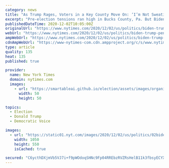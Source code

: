```yaml
---
category: news
title: "As Trump Rages, Voters in a Key County Move On: ‘I’m Not Sweating It’"
excerpt: "Pre-election tensions ran high in Bucks County, Pa. But Biden supporters there are increasingly comfortable tuning President Trump out and moving on, with an eye toward January."
publishedDateTime: 2020-12-02T10:05:00Z
originalUrl: "https://www.nytimes.com/2020/12/02/us/politics/biden-trump-pennsylvania.html"
webUrl: "https://www.nytimes.com/2020/12/02/us/politics/biden-trump-pennsylvania.html"
ampWebUrl: "https://www.nytimes.com/2020/12/02/us/politics/biden-trump-pennsylvania.amp.html"
cdnAmpWebUrl: "https://www-nytimes-com.cdn.ampproject.org/c/s/www.nytimes.com/2020/12/02/us/politics/biden-trump-pennsylvania.amp.html"
type: article
quality: 135
heat: 135
published: true

provider:
  name: New York Times
  domain: nytimes.com
  images:
    - url: "https://smartableai.github.io/election/assets/images/organizations/nytimes.com-50x50.jpg"
      width: 50
      height: 50

topics:
  - Election
  - Donald Trump
  - Democratic Voice

images:
  - url: "https://static01.nyt.com/images/2020/12/02/us/politics/02biden-doylestown1/02biden-doylestown1-facebookJumbo.jpg"
    width: 1050
    height: 550
    isCached: true

secured: "C6ycthDXjmVb5VJ7i+f9pWOdoqSHNc9Fp04RREbzRVZRsHelB11k3fbsyECYX5ntbXNxDTFCksescV+WEBbttmy0+TQqjP9DhY16MbGRM5M9lC/055rv8qUWWdITvUfJ0bQGJmV69z4XZx7dAksnxhGPHKRex9L8r8SK/jRNQXo+mJY038hRCCkwVyxofClsh5w/GVl2gcKoNwjj7uoDYAkNltjC/OxGuK4OG7ztY8SbpOcB7uEm6eatdII2UBlf6sxuqg+T+9iUdLe1UZWah2hDlFXcV74SZ4Jh2LTUNH9K2h3pZmEfhb1XNVsSpisM3sc+xpoTKABNhf0a836cXbXZHJljOfDAT9vp3TKcafA=;XBmdjLaJDCL+UtZWT85JTQ=="
---
```


